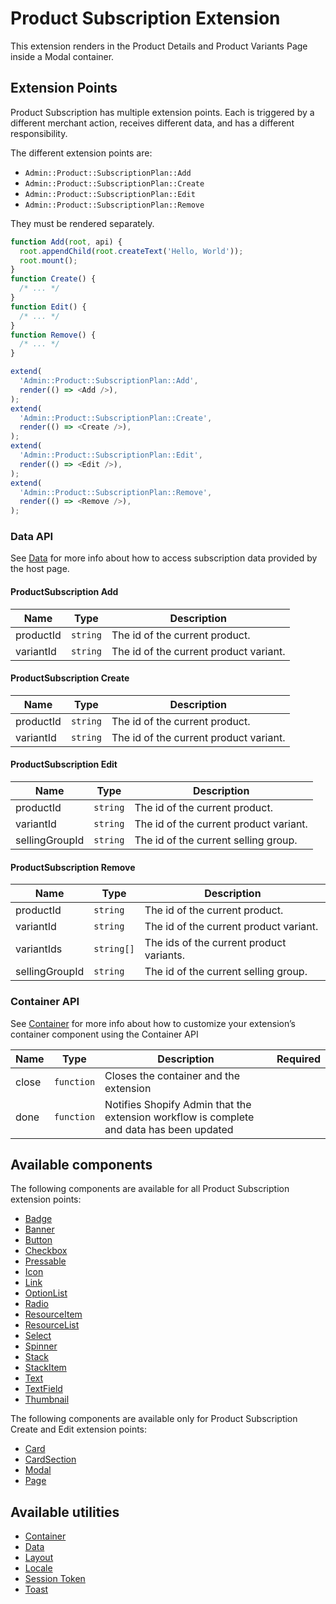 # Product Subscription Extension

This extension renders in the Product Details and Product Variants Page inside a Modal container.

## Extension Points

Product Subscription has multiple extension points. Each is triggered by a different merchant action, receives different data, and has a different responsibility.

The different extension points are:

- `Admin::Product::SubscriptionPlan::Add`
- `Admin::Product::SubscriptionPlan::Create`
- `Admin::Product::SubscriptionPlan::Edit`
- `Admin::Product::SubscriptionPlan::Remove`

They must be rendered separately.

```js
function Add(root, api) {
  root.appendChild(root.createText('Hello, World'));
  root.mount();
}
function Create() {
  /* ... */
}
function Edit() {
  /* ... */
}
function Remove() {
  /* ... */
}

extend(
  'Admin::Product::SubscriptionPlan::Add',
  render(() => <Add />),
);
extend(
  'Admin::Product::SubscriptionPlan::Create',
  render(() => <Create />),
);
extend(
  'Admin::Product::SubscriptionPlan::Edit',
  render(() => <Edit />),
);
extend(
  'Admin::Product::SubscriptionPlan::Remove',
  render(() => <Remove />),
);
```

### Data API

See [Data](../../Utilities/Data.md) for more info about how to access subscription data provided by the host page.

#### ProductSubscription Add

| Name      | Type     | Description                            |
| --------- | -------- | -------------------------------------- |
| productId | `string` | The id of the current product.         |
| variantId | `string` | The id of the current product variant. |

#### ProductSubscription Create

| Name      | Type     | Description                            |
| --------- | -------- | -------------------------------------- |
| productId | `string` | The id of the current product.         |
| variantId | `string` | The id of the current product variant. |

#### ProductSubscription Edit

| Name           | Type     | Description                            |
| -------------- | -------- | -------------------------------------- |
| productId      | `string` | The id of the current product.         |
| variantId      | `string` | The id of the current product variant. |
| sellingGroupId | `string` | The id of the current selling group.   |

#### ProductSubscription Remove

| Name           | Type       | Description                              |
| -------------- | ---------- | ---------------------------------------- |
| productId      | `string`   | The id of the current product.           |
| variantId      | `string`   | The id of the current product variant.   |
| variantIds     | `string[]` | The ids of the current product variants. |
| sellingGroupId | `string`   | The id of the current selling group.     |

### Container API

See [Container](../../Utilities/Container.md) for more info about how to customize your extension’s container component using the Container API

| Name  | Type       | Description                                                                              | Required |
| ----- | ---------- | ---------------------------------------------------------------------------------------- | -------- |
| close | `function` | Closes the container and the extension                                                   |          |
| done  | `function` | Notifies Shopify Admin that the extension workflow is complete and data has been updated |          |

## Available components

The following components are available for all Product Subscription extension points:

- [Badge](../../Components/Badge.md)
- [Banner](../../Components/Banner.md)
- [Button](../../Components/Button.md)
- [Checkbox](../../Components/Checkbox.md)
- [Pressable](../../Components/Pressable.md)
- [Icon](../../Components/Icon.md)
- [Link](../../Components/Link.md)
- [OptionList](../../Components/OptionList.md)
- [Radio](../../Components/Radio.md)
- [ResourceItem](../../Components/ResourceItem.md)
- [ResourceList](../../Components/ResourceList.md)
- [Select](../../Components/Select.md)
- [Spinner](../../Components/Spinner.md)
- [Stack](../../Components/Stack.md)
- [StackItem](../../Components/StackItem.md)
- [Text](../../Components/Text.md)
- [TextField](../../Components/TextField.md)
- [Thumbnail](../../Components/Thumbnail.md)

The following components are available only for Product Subscription Create and Edit extension points:

- [Card](../../Components/Card.md)
- [CardSection](../../Components/CardSection.md)
- [Modal](../../Components/Modal.md)
- [Page](../../Components/Page.md)

## Available utilities

- [Container](../../Utilities/Container.md)
- [Data](../../Utilities/Data.md)
- [Layout](../../Utilities/Layout.md)
- [Locale](../../Utilities/Locale.md)
- [Session Token](../../Utilities/SessionToken.md)
- [Toast](../../Utilities/Toast.md)
